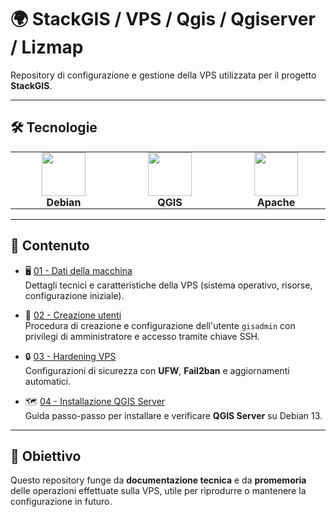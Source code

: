 # 🌍 StackGIS / VPS / Qgis / Qgiserver / Lizmap

Repository di configurazione e gestione della VPS utilizzata per il progetto **StackGIS**.

---

## 🛠️ Tecnologie

<table align="center">
  <tr>
    <td align="center" style="border: none; padding: 0 50px;">
      <img src="https://www.debian.org/logos/openlogo-nd-100.png" height="70"/><br/>
      <b>Debian</b>
    </td>
    <td align="center" style="border: none; padding: 0 50px;">
      <img src="https://upload.wikimedia.org/wikipedia/commons/9/91/QGIS_logo_new.svg" height="70"/><br/>
      <b>QGIS</b>
    </td>
    <td align="center" style="border: none; padding: 0 50px;">
      <img src="https://upload.wikimedia.org/wikipedia/commons/7/7e/Apache_Feather_Logo.svg" height="70"/><br/>
      <b>Apache</b>
    </td>
    <td align="center" style="border: none; padding: 0 50px;">
      <img src="https://upload.wikimedia.org/wikipedia/commons/c/c3/Python-logo-notext.svg" height="70"/><br/>
      <b>Python</b>
    </td>
    <td align="center" style="border: none; padding: 0 50px;">
      <img src="https://docs.lizmap.com/3.8/it/_static/logo.png" height="70"/><br/>
      <b>Lizmap</b>
    </td>
  </tr>
</table>


---

## 📂 Contenuto

- 🖥️ [01 - Dati della macchina](01-server-data.md)  
  Dettagli tecnici e caratteristiche della VPS (sistema operativo, risorse, configurazione iniziale).

- 🔑 [02 - Creazione utenti](02-creazione-utenti.md)  
  Procedura di creazione e configurazione dell'utente `gisadmin` con privilegi di amministratore e accesso tramite chiave SSH.

- 🔒 [03 - Hardening VPS](03-hardening-VPS.md)  
  Configurazioni di sicurezza con **UFW**, **Fail2ban** e aggiornamenti automatici.

- 🗺️ [04 - Installazione QGIS Server](04-Installazione-qgis-server.md)  
  Guida passo-passo per installare e verificare **QGIS Server** su Debian 13.

---

## 🎯 Obiettivo

Questo repository funge da **documentazione tecnica** e da **promemoria** delle operazioni effettuate sulla VPS, utile per riprodurre o mantenere la configurazione in futuro.

